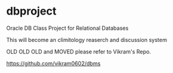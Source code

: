 # dbproject
Oracle DB Class Project for Relational Databases

This will become an climitology reaserch and discussion system

OLD OLD OLD and MOVED please refer to Vikram's Repo. 

https://github.com/vikram0602/dbms
